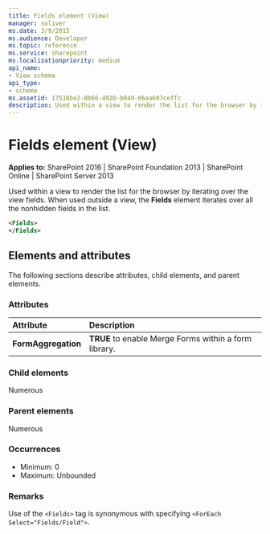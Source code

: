 ```yaml
---
title: Fields element (View)
manager: soliver
ms.date: 3/9/2015
ms.audience: Developer
ms.topic: reference
ms.service: sharepoint
ms.localizationpriority: medium
api_name:
- View schema
api_type:
- schema
ms.assetid: 17518be2-0b60-4920-b049-66aa607ceffc
description: Used within a view to render the list for the browser by iterating over the view fields. When used outside a view, the Fields element iterates over all the nonhidden fields in the list. 
---
```


# Fields element (View)

**Applies to:** SharePoint 2016 | SharePoint Foundation 2013 | SharePoint Online | SharePoint Server 2013
  
Used within a view to render the list for the browser by iterating over the view fields. When used outside a view, the **Fields** element iterates over all the nonhidden fields in the list. 
  
```XML
<Fields>
</Fields>
```

## Elements and attributes

The following sections describe attributes, child elements, and parent elements.

### Attributes

|**Attribute**|**Description**|
|:-----|:-----|
|**FormAggregation** <br/> |**TRUE** to enable Merge Forms within a form library.  <br/> |
   
### Child elements

Numerous 
   
### Parent elements

Numerous 
   
### Occurrences

- Minimum: 0 
- Maximum: Unbounded  
   
### Remarks

Use of the `<Fields>` tag is synonymous with specifying `<ForEach Select="Fields/Field">`.
  
<br/>
